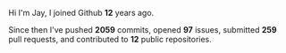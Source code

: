 Hi I'm Jay, I joined Github **12** years ago.

Since then I've pushed **2059** commits, opened **97** issues, submitted **259** pull requests, and contributed to **12** public repositories.
